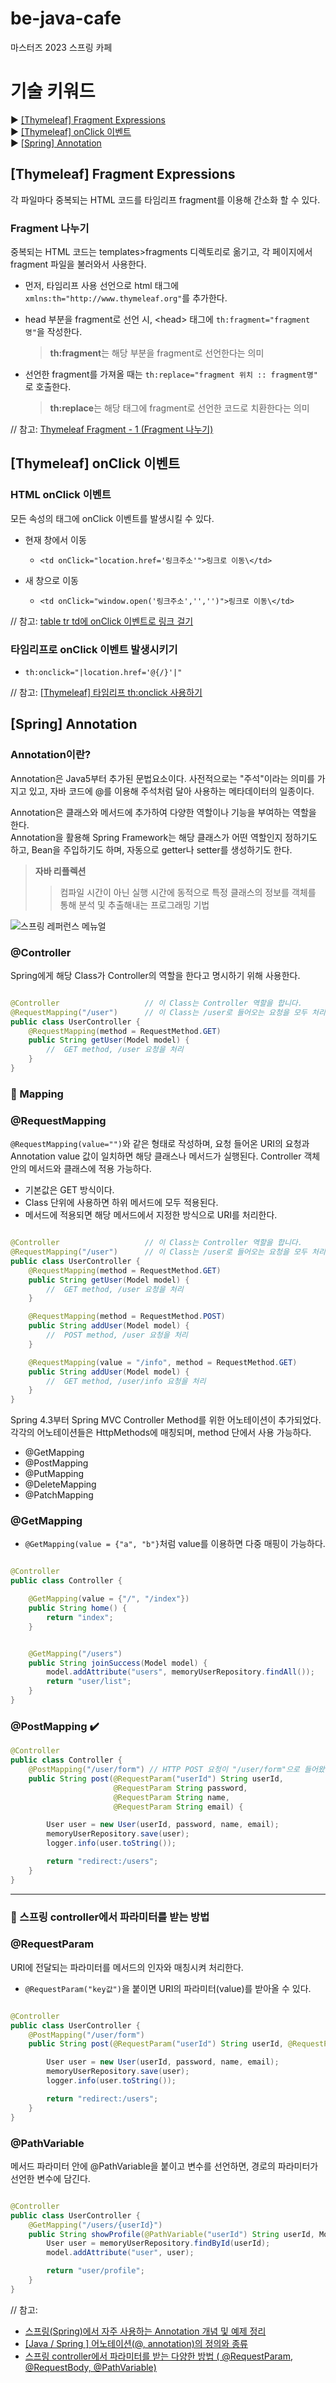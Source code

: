 # be-java-cafe

마스터즈 2023 스프링 카페

# 기술 키워드
️▶️ [[Thymeleaf] Fragment Expressions](#thymeleaf-fragment-expressions)   
️▶️ [[Thymeleaf] onClick 이벤트](#thymeleaf-onclick-이벤트)   
️▶️ [[Spring] Annotation](#spring-annotation)


## [Thymeleaf] Fragment Expressions

각 파일마다 중복되는 HTML 코드를 타임리프 fragment를 이용해 간소화 할 수 있다.

### Fragment 나누기

중복되는 HTML 코드는 templates>fragments 디렉토리로 옮기고, 각 페이지에서 fragment 파일을 불러와서 사용한다.

- 먼저, 타임리프 사용 선언으로 html 태그에 `xmlns:th="http://www.thymeleaf.org"`를 추가한다.

- head 부분을 fragment로 선언 시, \<head> 태그에 `th:fragment="fragment명"`을 작성한다.
  > **th:fragment**는 해당 부분을 fragment로 선언한다는 의미

- 선언한 fragment를 가져올 때는 `th:replace="fragment 위치 :: fragment명"` 로 호출한다.
  > **th:replace**는 해당 태그에 fragment로 선언한 코드로 치환한다는 의미

// 참고: [Thymeleaf Fragment - 1 (Fragment 나누기)](https://sgoho01.tistory.com/24)

## [Thymeleaf] onClick 이벤트

### HTML onClick 이벤트

모든 속성의 태그에 onClick 이벤트를 발생시킬 수 있다.

- 현재 창에서 이동
    - `<td onClick="location.href='링크주소'">링크로 이동\</td>`

- 새 창으로 이동
    - `<td onClick="window.open('링크주소','','')">링크로 이동\</td>`

//
참고: [table tr td에 onClick 이벤트로 링크 걸기](https://bbirukim.tistory.com/entry/table-tr-td%EC%97%90-onClick-%EC%9D%B4%EB%B2%A4%ED%8A%B8%EB%A1%9C-%EB%A7%81%ED%81%AC-%EA%B1%B8%EA%B8%B0)

### 타임리프로 onClick 이벤트 발생시키기

- `th:onclick="|location.href='@{/}'|"`

// 참고: [[Thymeleaf] 타임리프 th:onclick 사용하기](https://zoetechlog.tistory.com/112)

## [Spring] Annotation

### Annotation이란?

Annotation은 Java5부터 추가된 문법요소이다.
사전적으로는 "주석"이라는 의미를 가지고 있고, 자바 코드에 @를 이용해 주석처럼 달아 사용하는 메타데이터의 일종이다.

Annotation은 클래스와 메서드에 추가하여 다양한 역할이나 기능을 부여하는 역할을 한다.   
Annotation을 활용해 Spring Framework는 해당 클래스가 어떤 역할인지 정하기도 하고, Bean을 주입하기도 하며, 자동으로 getter나 setter를 생성하기도 한다.

> **자바 리플렉션**
> > 컴파일 시간이 아닌 실행 시간에 동적으로 특정 클래스의 정보를 객체를 통해 분석 및 추출해내는 프로그래밍 기법

![스프링 레퍼런스 메뉴얼](https://velog.velcdn.com/images/esgibtnureins/post/20c71e1c-9975-4887-9c38-6068608505bb/image.png)

### @Controller

Spring에게 해당 Class가 Controller의 역할을 한다고 명시하기 위해 사용한다.

```java

@Controller                   // 이 Class는 Controller 역할을 합니다.
@RequestMapping("/user")      // 이 Class는 /user로 들어오는 요청을 모두 처리합니다.
public class UserController {
    @RequestMapping(method = RequestMethod.GET)
    public String getUser(Model model) {
        //  GET method, /user 요청을 처리
    }
}
```

### 📕 Mapping

### @RequestMapping

`@RequestMapping(value="")`와 같은 형태로 작성하며, 요청 들어온 URI의 요청과 Annotation value 값이 일치하면 해당 클래스나 메서드가 실행된다.
Controller 객체 안의 메서드와 클래스에 적용 가능하다.

- 기본값은 GET 방식이다.
- Class 단위에 사용하면 하위 메서드에 모두 적용된다.
- 메서드에 적용되면 해당 메서드에서 지정한 방식으로 URI를 처리한다.

```java

@Controller                   // 이 Class는 Controller 역할을 합니다.
@RequestMapping("/user")      // 이 Class는 /user로 들어오는 요청을 모두 처리합니다.
public class UserController {
    @RequestMapping(method = RequestMethod.GET)
    public String getUser(Model model) {
        //  GET method, /user 요청을 처리
    }

    @RequestMapping(method = RequestMethod.POST)
    public String addUser(Model model) {
        //  POST method, /user 요청을 처리
    }

    @RequestMapping(value = "/info", method = RequestMethod.GET)
    public String addUser(Model model) {
        //  GET method, /user/info 요청을 처리
    }
}
```

Spring 4.3부터 Spring MVC Controller Method를 위한 어노테이션이 추가되었다.
각각의 어노테이션들은 HttpMethods에 매칭되며, method 단에서 사용 가능하다.

- @GetMapping
- @PostMapping
- @PutMapping
- @DeleteMapping
- @PatchMapping

### @GetMapping

- `@GetMapping(value = {"a", "b"}`처럼 value를 이용하면 다중 매핑이 가능하다.

```java

@Controller
public class Controller {

    @GetMapping(value = {"/", "/index"})
    public String home() {
        return "index";
    }


    @GetMapping("/users")
    public String joinSuccess(Model model) {
        model.addAttribute("users", memoryUserRepository.findAll());
        return "user/list";
    }
}
```

### @PostMapping ✔️

```java
@Controller
public class Controller {
    @PostMapping("/user/form") // HTTP POST 요청이 "/user/form"으로 들어왔을 때, 이 클래스의 post() 메소드가 실행된다.
    public String post(@RequestParam("userId") String userId,
                       @RequestParam String password,
                       @RequestParam String name,
                       @RequestParam String email) {

        User user = new User(userId, password, name, email);
        memoryUserRepository.save(user);
        logger.info(user.toString());

        return "redirect:/users";
    }
}
```


---

### 📕 스프링 controller에서 파라미터를 받는 방법

### @RequestParam

URI에 전달되는 파라미터를 메서드의 인자와 매칭시켜 처리한다.

- `@RequestParam("key값")`을 붙이면 URI의 파라미터(value)를 받아올 수 있다.

```java

@Controller
public class UserController {
    @PostMapping("/user/form")
    public String post(@RequestParam("userId") String userId, @RequestParam String password, @RequestParam String name, @RequestParam String email) {

        User user = new User(userId, password, name, email);
        memoryUserRepository.save(user);
        logger.info(user.toString());

        return "redirect:/users";
    }
}
```

### @PathVariable

메서드 파라미터 안에 @PathVariable을 붙이고 변수를 선언하면, 경로의 파라미터가 선언한 변수에 담긴다.

```java

@Controller
public class UserController {
    @GetMapping("/users/{userId}")
    public String showProfile(@PathVariable("userId") String userId, Model model) {
        User user = memoryUserRepository.findById(userId);
        model.addAttribute("user", user);

        return "user/profile";
    }
}
```

// 참고:   
- [스프링(Spring)에서 자주 사용하는 Annotation 개념 및 예제 정리](https://melonicedlatte.com/2021/07/18/182600.html)
- [[Java / Spring ] 어노테이션(@, annotation)의 정의와 종류](https://prinha.tistory.com/entry/%EC%9E%90%EB%B0%94-%EC%8A%A4%ED%94%84%EB%A7%81-%EC%96%B4%EB%85%B8%ED%85%8C%EC%9D%B4%EC%85%98-annotation%EC%9D%98-%EC%A0%95%EC%9D%98%EC%99%80-%EC%A2%85%EB%A5%98)   
- [스프링 controller에서 파라미터를 받는 다양한 방법 ( @RequestParam, @RequestBody, @PathVariable)](https://velog.io/@shson/%EC%8A%A4%ED%94%84%EB%A7%81-controller%EC%97%90%EC%84%9C-%ED%8C%8C%EB%9D%BC%EB%AF%B8%ED%84%B0%EB%A5%BC-%EB%B0%9B%EB%8A%94-%EB%8B%A4%EC%96%91%ED%95%9C-%EB%B0%A9%EB%B2%95-RequestParam-RequestBody-PathVariable)
